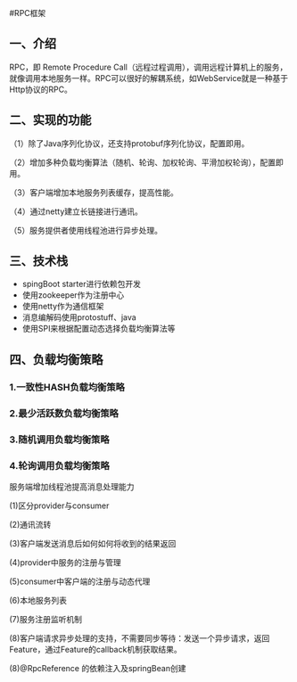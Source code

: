 #RPC框架
## 一、介绍
RPC，即 Remote Procedure Call（远程过程调用），调用远程计算机上的服务，就像调用本地服务一样。RPC可以很好的解耦系统，如WebService就是一种基于Http协议的RPC。
## 二、实现的功能
（1）除了Java序列化协议，还支持protobuf序列化协议，配置即用。

（2）增加多种负载均衡算法（随机、轮询、加权轮询、平滑加权轮询），配置即用。

（3）客户端增加本地服务列表缓存，提高性能。

（4）通过netty建立长链接进行通讯。

（5）服务提供者使用线程池进行异步处理。
## 三、技术栈
- spingBoot starter进行依赖包开发
- 使用zookeeper作为注册中心
- 使用netty作为通信框架
- 消息编解码使用protostuff、java
- 使用SPI来根据配置动态选择负载均衡算法等
## 四、负载均衡策略
### 1.一致性HASH负载均衡策略
### 2.最少活跃数负载均衡策略
### 3.随机调用负载均衡策略
### 4.轮询调用负载均衡策略

服务端增加线程池提高消息处理能力

(1)区分provider与consumer

(2)通讯流转

(3)客户端发送消息后如何如何将收到的结果返回

(4)provider中服务的注册与管理

(5)consumer中客户端的注册与动态代理

(6)本地服务列表

(7)服务注册监听机制

(8)客户端请求异步处理的支持，不需要同步等待：发送一个异步请求，返回Feature，通过Feature的callback机制获取结果。

(8)@RpcReference 的依赖注入及springBean创建